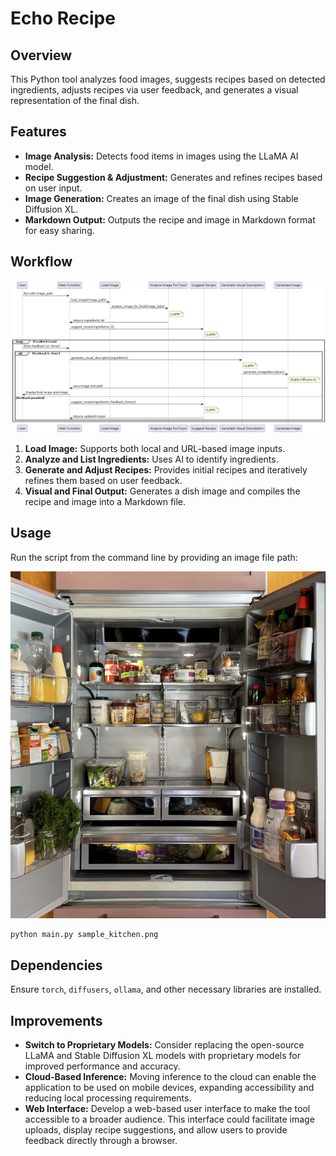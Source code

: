 # Echo Recipe

## Overview

This Python tool analyzes food images, suggests recipes based on detected ingredients, adjusts recipes via user
feedback, and generates a visual representation of the final dish.

## Features

- **Image Analysis:** Detects food items in images using the LLaMA AI model.
- **Recipe Suggestion & Adjustment:** Generates and refines recipes based on user input.
- **Image Generation:** Creates an image of the final dish using Stable Diffusion XL.
- **Markdown Output:** Outputs the recipe and image in Markdown format for easy sharing.

## Workflow

![architecture.png](architecture.png "Architecture")

1. **Load Image:** Supports both local and URL-based image inputs.
2. **Analyze and List Ingredients:** Uses AI to identify ingredients.
3. **Generate and Adjust Recipes:** Provides initial recipes and iteratively refines them based on user feedback.
4. **Visual and Final Output:** Generates a dish image and compiles the recipe and image into a Markdown file.

## Usage

Run the script from the command line by providing an image file path:

![sample_kitchen.png](sample_kitchen.png)

```bash
python main.py sample_kitchen.png
```

## Dependencies

Ensure `torch`, `diffusers`, `ollama`, and other necessary libraries are installed.

## Improvements

- **Switch to Proprietary Models:** Consider replacing the open-source LLaMA and Stable Diffusion XL models with
  proprietary models for improved performance and accuracy.
- **Cloud-Based Inference:** Moving inference to the cloud can enable the application to be used on mobile devices,
  expanding accessibility and reducing local processing requirements.
- **Web Interface:** Develop a web-based user interface to make the tool accessible to a broader audience. This
  interface could facilitate image uploads, display recipe suggestions, and allow users to provide feedback directly
  through a browser.
